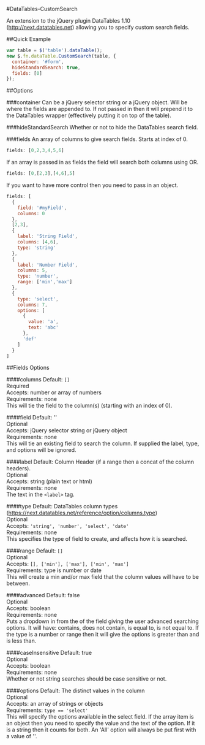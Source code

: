 #DataTables-CustomSearch

An extension to the jQuery plugin DataTables 1.10 (http://next.datatables.net) allowing you to specify custom search fields.


##Quick Example

```javascript
var table = $('table').dataTable();
new $.fn.dataTable.CustomSearch(table, {
  container: '#form',
  hideStandardSearch: true,
  fields: [0]
});
```


##Options

###container
Can be a jQuery selector string or a jQuery object. Will be where the fields are appended to. If not passed in then it will prepend it to the DataTables wrapper (effectively putting it on top of the table).

###hideStandardSearch
Whether or not to hide the DataTables search field.

###fields
An array of columns to give search fields. Starts at index of 0.
```javascript
fields: [0,2,3,4,5,6]
```

If an array is passed in as fields the field will search both columns using OR.
```javascript
fields: [0,[2,3],[4,6],5]
```

If you want to have more control then you need to pass in an object.
```javascript
fields: [
  {
    field: '#myField',
    columns: 0
  },
  [2,3],
  {
    label: 'String Field',
    columns: [4,6],
    type: 'string'
  },
  {
    label: 'Number Field',
    columns: 5,
    type: 'number',
    range: ['min','max']
  },
  {
    type: 'select',
    columns: 7,
    options: [
      {
        value: 'a',
        text: 'abc'
      },
      'def'
    ]
  }
]
```

##Fields Options

####columns
Default: ```[]```<br>
Required<br>
Accepts: number or array of numbers<br>
Requirements: none<br>
This will tie the field to the column(s) (starting with an index of 0).

####field
Default: ''<br>
Optional<br>
Accepts: jQuery selector string or jQuery object<br>
Requirements: none<br>
This will tie an existing field to search the column. If supplied the label, type, and options will be ignored.

####label
Default: Column Header (if a range then a concat of the column headers).<br>
Optional<br>
Accepts: string (plain text or html)<br>
Requirements: none<br>
The text in the ```<label>``` tag.

####type
Default: DataTables column types (https://next.datatables.net/reference/option/columns.type)<br>
Optional<br>
Accepts: ```'string', 'number', 'select', 'date'```<br>
Requirements: none<br>
This specifies the type of field to create, and affects how it is searched.

####range
Default: ```[]```<br>
Optional<br>
Accepts: ```[], ['min'], ['max'], ['min', 'max']```<br>
Requirements: type is number or date<br>
This will create a min and/or max field that the column values will have to be between.

####advanced
Default: false<br>
Optional<br>
Accepts: boolean<br>
Requirements: none<br>
Puts a dropdown in from the of the field giving the user advanced searching options. It will have: contains, does not contain, is equal to, is not equal to. If the type is a number or range then it will give the options is greater than and is less than.

####caseInsensitive
Default: true<br>
Optional<br>
Accepts: boolean<br>
Requirements: none<br>
Whether or not string searches should be case sensitive or not.

####options
Default: The distinct values in the column<br>
Optional<br>
Accepts: an array of strings or objects<br>
Requirements: ```type == 'select'```<br>
This will specify the options available in the select field. If the array item is an object then you need to specify the value and the text of the option. If it is a string then it counts for both. An 'All' option will always be put first with a value of ''.


